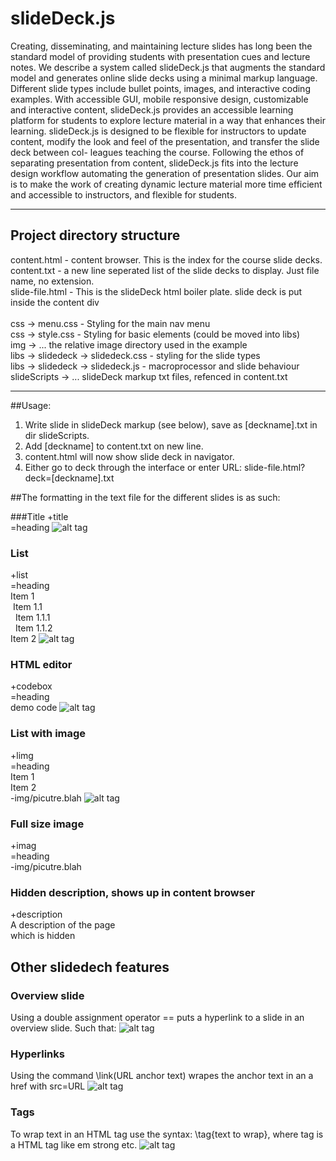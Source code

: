 # slideDeck.js
Creating, disseminating, and maintaining lecture slides has long been the standard model of providing students with presentation cues and lecture notes. We describe a system called slideDeck.js that augments the standard model and generates online slide decks using a minimal markup language. Different slide types include bullet points, images, and interactive coding examples. With accessible GUI, mobile responsive design, customizable and interactive content, slideDeck.js provides an accessible learning platform for students to explore lecture material in a way that enhances their learning. slideDeck.js is designed to be flexible for instructors to update content, modify the look and feel of the presentation, and transfer the slide deck between col- leagues teaching the course. Following the ethos of separating presentation from content, slideDeck.js fits into the lecture design workflow automating the generation of presentation slides. Our aim is to make the work of creating dynamic lecture material more time efficient and accessible to instructors, and flexible for students.

---
## Project directory structure

content.html - content browser. This is the index for the course slide decks.<br/>
content.txt - a new line seperated list of the slide decks to display. Just file name, no extension.<br/>
slide-file.html - This is the slideDeck html boiler plate. slide deck is put inside the content div<br/>
<br/>
css -> menu.css - Styling for the main nav menu<br/>
css -> style.css - Styling for basic elements (could be moved into libs)<br/>
img -> ... the relative image directory used in the example<br/>
libs -> slidedeck -> slidedeck.css - styling for the slide types<br/>
libs -> slidedeck -> slidedeck.js - macroprocessor and slide behaviour<br/>
slideScripts -> ... slideDeck markup txt files, refenced in content.txt

---

##Usage:
1. Write slide in slideDeck markup (see below), save as [deckname].txt in dir slideScripts.
2. Add [deckname] to content.txt on new line.
3. content.html will now show slide deck in navigator.
4. Either go to deck through the interface or enter URL: slide-file.html?deck=[deckname].txt



##The formatting in the text file for the different slides is as such:

###Title 
+title<br/>
=heading
![alt tag](https://github.com/aume/slideDeck.js/tree/master/img/sdTitle.png)

### List 
+list<br/>
=heading<br/>
Item 1<br />
&nbsp;Item 1.1<br />
&nbsp;&nbsp;Item 1.1.1<br />
&nbsp;&nbsp;Item 1.1.2<br />
Item 2
![alt tag](https://github.com/aume/slideDeck.js/tree/master/img/sdList.png)

### HTML editor 
+codebox<br/>
=heading<br/>
demo code
![alt tag](https://github.com/aume/slideDeck.js/tree/master/img/sdCode.png)

### List with image 
+limg<br/>
=heading<br/>
Item 1<br/>
Item 2<br/>
-img/picutre.blah
![alt tag](https://github.com/aume/slideDeck.js/tree/master/img/sdLIMG.png)


### Full size image
+imag<br/>
=heading<br/>
-img/picutre.blah

### Hidden description, shows up in content browser
+description<br/>
A description of the page<br/>
which is hidden 



## Other slidedech features

### Overview slide
Using a double assignment operator == puts a hyperlink to a slide in an overview slide.
Such that:
![alt tag](https://github.com/aume/slideDeck.js/tree/master/img/sdOverview.png)


### Hyperlinks
Using the command \link(URL anchor text) wrapes the anchor text in an a href with src=URL
 ![alt tag](https://github.com/aume/slideDeck.js/tree/master/img/sdLink.png)
 
### Tags
To wrap text in an HTML tag use the syntax: \tag{text to wrap}, where tag is a HTML tag like em strong etc.
![alt tag](https://github.com/aume/slideDeck.js/tree/master/img/sdTags.png)

 

 



